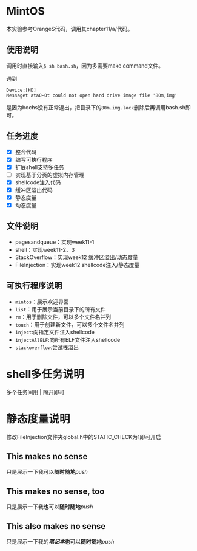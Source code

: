 # MintOS

本实验参考OrangeS代码，调用其chapter11/a/代码。

## 使用说明

调用时直接输入`$ sh bash.sh`，因为多需要make command文件。

遇到

```
Device:[HD]
Messaget ata0-0t could not open hard drive image file '80m,img'
```

是因为bochs没有正常退出，把目录下的`80m.img.lock`删除后再调用bash.sh即可。

## 任务进度

- [x] 整合代码
- [x] 编写可执行程序
- [x] 扩展shell支持多任务
- [ ] 实现基于分页的虚拟内存管理
- [X] shellcode注入代码
- [x] 缓冲区溢出代码
- [X] 静态度量
- [x] 动态度量

## 文件说明

- pagesandqueue：实现week11-1
- shell：实现week11-2、3
- StackOverflow：实现week12 缓冲区溢出/动态度量
- FileInjection：实现week12 shellcode注入/静态度量

## 可执行程序说明

- `mintos`：展示欢迎界面
- `list`：用于展示当前目录下的所有文件
- `rm`：用于删除文件，可以多个文件名并列
- `touch`：用于创建新文件，可以多个文件名并列
- `inject`:向指定文件注入shellcode
- `injectAllELF`:向所有ELF文件注入shellcode
- `stackoverflow`:尝试栈溢出
# shell多任务说明

多个任务间用 **|** 隔开即可

# 静态度量说明

修改FileInjection文件夹global.h中的STATIC_CHECK为1即可开启

## This makes no sense
只是展示一下我可以**随时随地***push*

## This makes no sense, too
只是展示一下我**也**可以**随时随地***push*
## This also makes no sense
只是展示一下我的***笔记本*****也**可以**随时随地***push*
